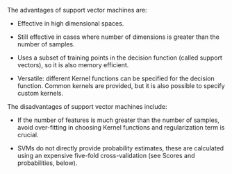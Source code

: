 The advantages of support vector machines are:

* Effective in high dimensional spaces.

* Still effective in cases where number of dimensions is greater than the number of samples.

* Uses a subset of training points in the decision function (called support vectors), so it is also memory efficient.

* Versatile: different Kernel functions can be specified for the decision function. Common kernels are provided, but it is also possible to specify custom kernels.

The disadvantages of support vector machines include:

* If the number of features is much greater than the number of samples, avoid over-fitting in choosing Kernel functions and regularization term is crucial.

* SVMs do not directly provide probability estimates, these are calculated using an expensive five-fold cross-validation (see Scores and probabilities, below).